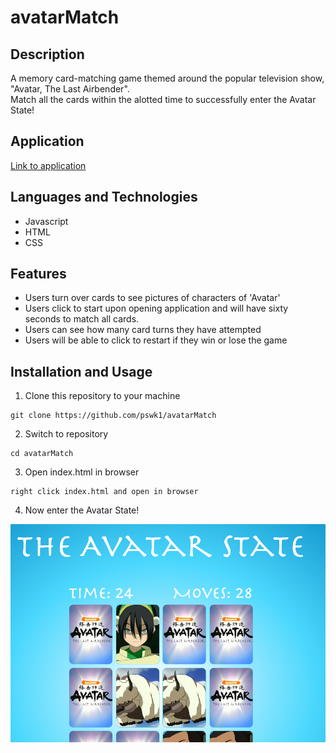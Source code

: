 # avatarMatch

## Description

A memory card-matching game themed around the popular television show, "Avatar, The Last Airbender".  
Match all the cards within the alotted time to successfully enter the Avatar State!

## Application

[Link to application](https://pswk1.github.io/avatarMatch/)

## Languages and Technologies

- Javascript
- HTML
- CSS

## Features

- Users turn over cards to see pictures of characters of 'Avatar'
- Users click to start upon opening application and will have sixty seconds to match all cards.
- Users can see how many card turns they have attempted
- Users will be able to click to restart if they win or lose the game

## Installation and Usage

1. Clone this repository to your machine

```
git clone https://github.com/pswk1/avatarMatch
```

2. Switch to repository

```
cd avatarMatch
```

3. Open index.html in browser

```
right click index.html and open in browser
```

4. Now enter the Avatar State!

<img src= '/assets/images/amscreen.png' alt='screenshot'>
